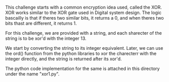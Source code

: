 This challenge starts with a common encryption idea used, called the XOR. XOR works similar to the XOR gate used in Digital system design. The logic bascailly is that
if theres two similar bits, it returns a 0, and when theres two bits thast are different, it returns 1. 

For this challenge, we are provided with a string, and each sharecter of the string is to be xor'd with the integer 13. 

We start by converting the string to its integer equivalent.
Later, we can use the ord() function from the python libraries to xor the charecterr with the integer directly, and the string is returned after its xor'd. 

The python code implementation for the same is attached in this directory under the name "xor1.py".
